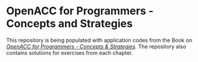 # OpenACC for Programmers - Concepts and Strategies

This repository is being populated with application codes from the Book on [*OpenACC for Programmers - Concepts &amp; Strategies*](https://www.amazon.com/OpenACC-Programmers-Strategies-Sunita-Chandrasekaran/dp/0134694287). The repository also contains solutions for exercises from each chapter. 
